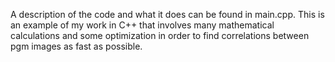 A description of the code and what it does can be found in main.cpp. This is an example of my work in C++ that involves
many mathematical calculations and some optimization in order to find correlations between pgm images as fast as possible.
